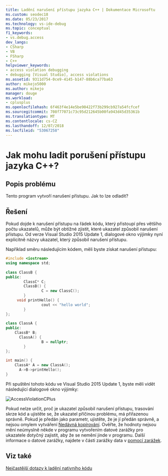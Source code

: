 ```yaml
---
title: Ladění narušení přístupu jazyka C++ | Dokumentace Microsoftu
ms.custom: seodec18
ms.date: 05/23/2017
ms.technology: vs-ide-debug
ms.topic: conceptual
f1_keywords:
- vs.debug.access
dev_langs:
- CSharp
- VB
- FSharp
- C++
helpviewer_keywords:
- access violation debugging
- debugging [Visual Studio], access violations
ms.assetid: 9311d754-0ce9-4145-b147-88b6ca77ba63
author: mikejo5000
ms.author: mikejo
manager: douge
ms.workload:
- cplusplus
ms.openlocfilehash: 6f463f4e14e5be90422f73b299cb927a54fcfcef
ms.sourcegitcommit: 708f77071c73c95d212645b00fa943d45d35361b
ms.translationtype: MT
ms.contentlocale: cs-CZ
ms.lasthandoff: 12/07/2018
ms.locfileid: "53067258"
---
```

# <a name="how-can-i-debug-a-c-access-violation"></a>Jak mohu ladit porušení přístupu jazyka C++?
## <a name="problem-description"></a>Popis problému  
 Tento program vytvoří narušení přístupu. Jak to lze odladit?  
  
## <a name="solution"></a>Řešení  
 Pokud dojde k narušení přístupu na řádek kódu, který přistoupí přes většího počtu ukazatelů, může být obtížné zjistit, které ukazatel způsobil narušení přístupu. Od verze Visual Studio 2015 Update 1, dialogové okno výjimky nyní explicitně názvy ukazatel, který způsobil narušení přístupu.  
  
 Například směru následujícím kódem, měli byste získat narušení přístupu:  
  
```C++  
#include <iostream>  
using namespace std;  
  
class ClassB {  
public:  
        ClassC* C;  
        ClassB() {  
                C = new ClassC();  
        }  
     void printHello() {  
                cout << "hello world";  
        }  
};  
  
class ClassA {  
public:  
    ClassB* B;  
      ClassA() {  
                B = nullptr;  
        }  
};  
  
int main() {  
    ClassA* A = new ClassA();  
      A->B->printHello();  
}  
```  
  
 Při spuštění tohoto kódu ve Visual Studio 2015 Update 1, byste měli vidět následující dialogové okno výjimky:  
  
 ![AccessViolationCPlus](../debugger/media/accessviolationcplus.png "AccessViolationCPlus")  
  
 Pokud nelze určit, proč je ukazatel způsobil narušení přístupu, trasování skrze kód a ujistěte se, že ukazatel příčinou problému, má přiřazenou správně.  Pokud je předán jako parametr, ujistěte, že je jí předán správně, a nejsou omylem vytváření [Nedávná kopírování](http://stackoverflow.com/questions/184710/what-is-the-difference-between-a-deep-copy-and-a-shallow-copy). Ověřte, že hodnoty nejsou mění neúmyslně někde v programu vytvořením datové zarážky pro ukazatele dotyčný zajistit, aby že se nemění jinde v programu. Další informace o datové zarážky, najdete v části zarážky data v [pomocí zarážek](../debugger/using-breakpoints.md).  
  
## <a name="see-also"></a>Viz také  
 [Nejčastější dotazy k ladění nativního kódu](../debugger/debugging-native-code-faqs.md)